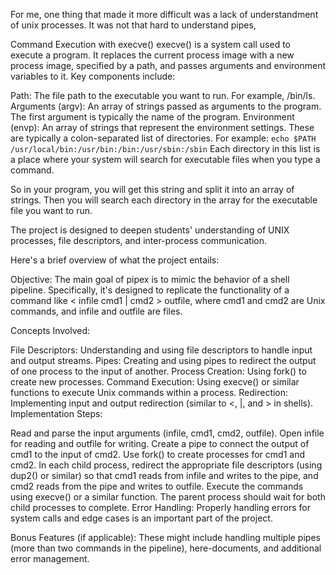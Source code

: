 For me, one thing that made it more difficult was a lack of understandment of unix processes. It was not that hard to understand pipes, 

Command Execution with execve()
execve() is a system call used to execute a program. It replaces the current process image with a new process image, specified by a path, and passes arguments and environment variables to it. Key components include:

Path: The file path to the executable you want to run. For example, /bin/ls.
Arguments (argv): An array of strings passed as arguments to the program. The first argument is typically the name of the program.
Environment (envp): An array of strings that represent the environment settings. These are typically a colon-separated list of directories.
For example: 
```echo $PATH```
```/usr/local/bin:/usr/bin:/bin:/usr/sbin:/sbin```
Each directory in this list is a place where your system will search for executable files when you type a command.

So in your program, you will get this string and split it into an array of strings. Then you will search each directory in the array for the executable file you want to run.






The project is designed to deepen students' understanding of UNIX processes, file descriptors, and inter-process communication.

Here's a brief overview of what the project entails:

Objective: The main goal of pipex is to mimic the behavior of a shell pipeline. Specifically, it's designed to replicate the functionality of a command like < infile cmd1 | cmd2 > outfile, where cmd1 and cmd2 are Unix commands, and infile and outfile are files.

Concepts Involved:

File Descriptors: Understanding and using file descriptors to handle input and output streams.
Pipes: Creating and using pipes to redirect the output of one process to the input of another.
Process Creation: Using fork() to create new processes.
Command Execution: Using execve() or similar functions to execute Unix commands within a process.
Redirection: Implementing input and output redirection (similar to <, |, and > in shells).
Implementation Steps:

Read and parse the input arguments (infile, cmd1, cmd2, outfile).
Open infile for reading and outfile for writing.
Create a pipe to connect the output of cmd1 to the input of cmd2.
Use fork() to create processes for cmd1 and cmd2.
In each child process, redirect the appropriate file descriptors (using dup2() or similar) so that cmd1 reads from infile and writes to the pipe, and cmd2 reads from the pipe and writes to outfile.
Execute the commands using execve() or a similar function.
The parent process should wait for both child processes to complete.
Error Handling: Properly handling errors for system calls and edge cases is an important part of the project.

Bonus Features (if applicable): These might include handling multiple pipes (more than two commands in the pipeline), here-documents, and additional error management.